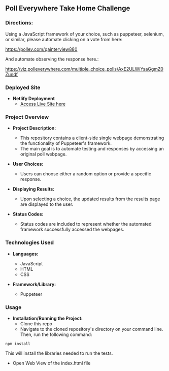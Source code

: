 ## Poll Everywhere Take Home Challenge

### Directions:
 Using a JavaScript  framework of your choice, such as puppeteer, selenium, or similar, please automate clicking on a vote from here:

https://pollev.com/qainterview880

And automate observing the response here.:

https://viz.polleverywhere.com/multiple_choice_polls/AxE2ULWiYsaGgmZ0Zundf

### Deployed Site
  - **Netlify Deployment**
    - [Access Live Site here](https://destinyj-poll-everywhere-2024.netlify.app/)

### Project Overview

- **Project Description:**
  - This repository contains a client-side single webpage demonstrating the functionality of Puppeteer's framework.
  - The main goal is to automate testing and responses by accessing an original poll webpage.

- **User Choices:**
  - Users can choose either a random option or provide a specific response.

- **Displaying Results:**
  - Upon selecting a choice, the updated results from the results page are displayed to the user.

- **Status Codes:**
  - Status codes are included to represent whether the automated framework successfully accessed the webpages.

### Technologies Used

- **Languages:**
  - JavaScript
  - HTML
  - CSS

- **Framework/Library:**
  - Puppeteer

### Usage

- **Installation/Running the Project:**
  - Clone this repo 
  - Navigate to the cloned repository's directory on your command line. Then, run the following command:
```
npm install
```
This will install the libraries needed to run the tests.
  - Open Web View of the index.html file






